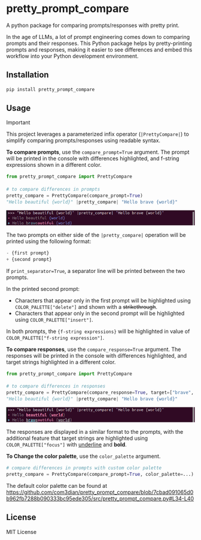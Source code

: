 # pretty_prompt_compare

A python package for comparing prompts/responses with pretty print.


In the age of LLMs, a lot of prompt engineering comes down to comparing prompts and their responses. This Python package helps by pretty-printing prompts and responses, making it easier to see differences and embed this workflow into your Python development environment.

## Installation

```bash
pip install pretty_prompt_compare
```

## Usage

> [!IMPORTANT]  
> This project leverages a parameterized infix operator (`|PrettyCompare|`) to simplify comparing prompts/responses using readable syntax.

**To compare prompts**, use the `compare_prompt=True` argument. The prompt will be printed in the console with differences highlighted, and f-string expressions shown in a different color.


```python
from pretty_prompt_compare import PrettyCompare

# to compare differences in prompts
pretty_compare = PrettyCompare(compare_prompt=True)
"Hello beautiful {world}" |pretty_compare| "Hello brave {world}"
```
<img src="./img/output_prompt.png" width="600"/>

The two prompts on either side of the `|pretty_compare|` operation will be printed using the following format:

```python
- {first prompt}
+ {second prompt}
```

If `print_separator=True`, a separator line will be printed between the two prompts.

In the printed second prompt:

- Characters that appear only in the first prompt will be highlighted using `COLOR_PALETTE["delete"]` and shown with a ~~strikethrough~~.
- Characters that appear only in the second prompt will be highlighted using `COLOR_PALETTE["insert"]`.

In both prompts, the `{f-string expressions}` will be highlighted in value of `COLOR_PALETTE["f-string expression"]`.


**To compare responses**, use the `compare_response=True` argument. The responses will be printed in the console with differences highlighted, and target strings highlighted in a different color.

```python
from pretty_prompt_compare import PrettyCompare

# to compare differences in responses
pretty_compare = PrettyCompare(compare_response=True, target=["brave", "beautiful", "world"])
"Hello beautiful {world}" |pretty_compare| "Hello brave {world}"
```
<img src="./img/output_response.png" width="600"/>

The responses are displayed in a similar format to the prompts, with the additional feature that target strings are highlighted using `COLOR_PALETTE["focus"]` with <u>underline</u> and **bold**.


**To Change the color palette**, use the `color_palette` argument.

```python
# compare differences in prompts with custom color palette
pretty_compare = PrettyCompare(compare_prompt=True, color_palette=...)
```
The default color palette can be found at
https://github.com/com3dian/pretty_prompt_compare/blob/7cbad091065d0b962fb7288b090333bc95ede305/src/pretty_prompt_compare.py#L34-L40

## License

MIT License

